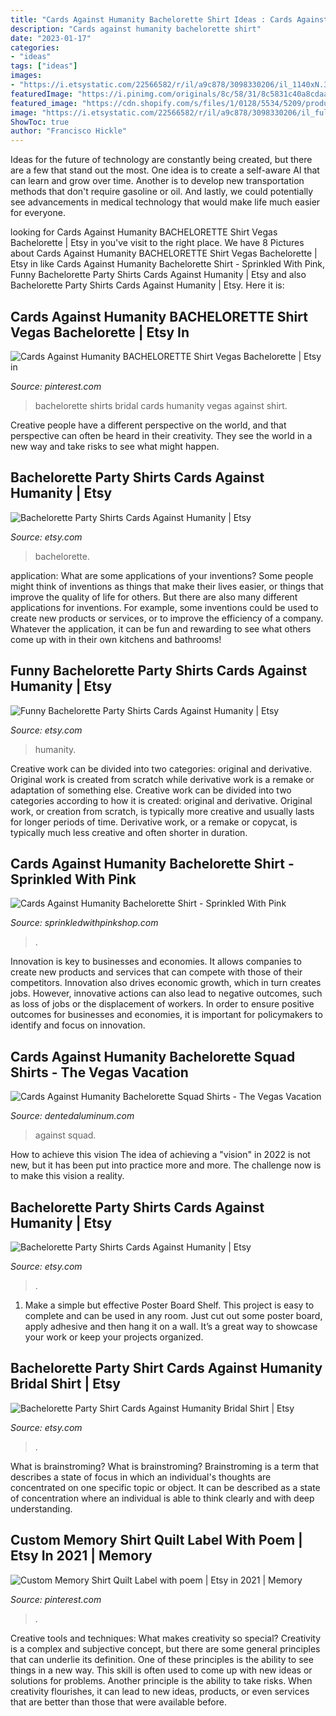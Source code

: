 ```yaml
---
title: "Cards Against Humanity Bachelorette Shirt Ideas : Cards Against Humanity Bachelorette Shirt"
description: "Cards against humanity bachelorette shirt"
date: "2023-01-17"
categories:
- "ideas"
tags: ["ideas"]
images:
- "https://i.etsystatic.com/22566582/r/il/a9c878/3098330206/il_1140xN.3098330206_86j1.jpg"
featuredImage: "https://i.pinimg.com/originals/8c/58/31/8c5831c40a8cdaaf861080caa397ae97.jpg"
featured_image: "https://cdn.shopify.com/s/files/1/0128/5534/5209/products/cards-against-humanity-bachelorette-shirt-271180_1200x.jpg?v=1618460046"
image: "https://i.etsystatic.com/22566582/r/il/a9c878/3098330206/il_fullxfull.3098330206_86j1.jpg"
ShowToc: true
author: "Francisco Hickle"
---
```



Ideas for the future of technology are constantly being created, but there are a few that stand out the most. One idea is to create a self-aware AI that can learn and grow over time. Another is to develop new transportation methods that don't require gasoline or oil. And lastly, we could potentially see advancements in medical technology that would make life much easier for everyone.

	

		
looking for Cards Against Humanity BACHELORETTE Shirt Vegas Bachelorette | Etsy in you've visit to the right place. We have 8 Pictures about Cards Against Humanity BACHELORETTE Shirt Vegas Bachelorette | Etsy in like Cards Against Humanity Bachelorette Shirt - Sprinkled With Pink, Funny Bachelorette Party Shirts Cards Against Humanity | Etsy and also Bachelorette Party Shirts Cards Against Humanity | Etsy. Here it is:
		
    
## Cards Against Humanity BACHELORETTE Shirt Vegas Bachelorette | Etsy In

<img loading=lazy src="https://i.pinimg.com/originals/8c/58/31/8c5831c40a8cdaaf861080caa397ae97.jpg" onerror="this.onerror=null;this.src='https://tse4.mm.bing.net/th?id=OIP.xgGTFZG-nUj8l2KVrmluhwHaFj&amp;pid=15.1';" alt="Cards Against Humanity BACHELORETTE Shirt Vegas Bachelorette | Etsy in">

_Source: pinterest.com_

>bachelorette shirts bridal cards humanity vegas against shirt. 

	

Creative people have a different perspective on the world, and that perspective can often be heard in their creativity. They see the world in a new way and take risks to see what might happen.

    
## Bachelorette Party Shirts Cards Against Humanity | Etsy

<img loading=lazy src="https://i.etsystatic.com/22566582/r/il/a9c878/3098330206/il_fullxfull.3098330206_86j1.jpg" onerror="this.onerror=null;this.src='https://tse4.mm.bing.net/th?id=OIP.XZxe6-0i2LQcDwbqGyS8NAHaFj&amp;pid=15.1';" alt="Bachelorette Party Shirts Cards Against Humanity | Etsy">

_Source: etsy.com_

>bachelorette. 

	

application: What are some applications of your inventions?
Some people might think of inventions as things that make their lives easier, or things that improve the quality of life for others. But there are also many different applications for inventions. For example, some inventions could be used to create new products or services, or to improve the efficiency of a company. Whatever the application, it can be fun and rewarding to see what others come up with in their own kitchens and bathrooms!

    
## Funny Bachelorette Party Shirts Cards Against Humanity | Etsy

<img loading=lazy src="https://i.etsystatic.com/27883286/r/il/58d8df/3250651325/il_1588xN.3250651325_6213.jpg" onerror="this.onerror=null;this.src='https://tse4.mm.bing.net/th?id=OIP.WvFkTjASAFji25kYANqEdAHaFj&amp;pid=15.1';" alt="Funny Bachelorette Party Shirts Cards Against Humanity | Etsy">

_Source: etsy.com_

>humanity. 

	

Creative work can be divided into two categories: original and derivative. Original work is created from scratch while derivative work is a remake or adaptation of something else.
Creative work can be divided into two categories according to how it is created: original and derivative. Original work, or creation from scratch, is typically more creative and usually lasts for longer periods of time. Derivative work, or a remake or copycat, is typically much less creative and often shorter in duration.

    
## Cards Against Humanity Bachelorette Shirt - Sprinkled With Pink

<img loading=lazy src="https://cdn.shopify.com/s/files/1/0128/5534/5209/products/cards-against-humanity-bachelorette-shirt-271180_1200x.jpg?v=1618460046" onerror="this.onerror=null;this.src='https://tse3.mm.bing.net/th?id=OIP.i_CxV09ErE1BuBt1VfcvDAHaHa&amp;pid=15.1';" alt="Cards Against Humanity Bachelorette Shirt - Sprinkled With Pink">

_Source: sprinkledwithpinkshop.com_

>. 

	

Innovation is key to businesses and economies. It allows companies to create new products and services that can compete with those of their competitors. Innovation also drives economic growth, which in turn creates jobs. However, innovative actions can also lead to negative outcomes, such as loss of jobs or the displacement of workers. In order to ensure positive outcomes for businesses and economies, it is important for policymakers to identify and focus on innovation.

    
## Cards Against Humanity Bachelorette Squad Shirts - The Vegas Vacation

<img loading=lazy src="https://74434-550838-raikfcquaxqncofqfm.stackpathdns.com/wp-content/uploads/2019/09/il_794xN.1808462602_ddws.jpg" onerror="this.onerror=null;this.src='https://tse3.mm.bing.net/th?id=OIP.9zGUHMl5HOc_pkwk0gsEGgHaEc&amp;pid=15.1';" alt="Cards Against Humanity Bachelorette Squad Shirts - The Vegas Vacation">

_Source: dentedaluminum.com_

>against squad. 

	

How to achieve this vision
The idea of achieving a "vision" in 2022 is not new, but it has been put into practice more and more. The challenge now is to make this vision a reality.

    
## Bachelorette Party Shirts Cards Against Humanity | Etsy

<img loading=lazy src="https://i.etsystatic.com/22566582/r/il/a9c878/3098330206/il_1140xN.3098330206_86j1.jpg" onerror="this.onerror=null;this.src='https://tse4.mm.bing.net/th?id=OIP.OLIPqoWqcAqjKnm4fUG4DgHaFj&amp;pid=15.1';" alt="Bachelorette Party Shirts Cards Against Humanity | Etsy">

_Source: etsy.com_

>. 

	

1. Make a simple but effective Poster Board Shelf. This project is easy to complete and can be used in any room. Just cut out some poster board, apply adhesive and then hang it on a wall. It’s a great way to showcase your work or keep your projects organized.

    
## Bachelorette Party Shirt Cards Against Humanity Bridal Shirt | Etsy

<img loading=lazy src="https://i.etsystatic.com/12856844/r/il/675004/2984774124/il_794xN.2984774124_5e69.jpg" onerror="this.onerror=null;this.src='https://tse3.mm.bing.net/th?id=OIP.JRENzM85f_1UF-tiK6NAqwHaGN&amp;pid=15.1';" alt="Bachelorette Party Shirt Cards Against Humanity Bridal Shirt | Etsy">

_Source: etsy.com_

>. 

	

What is brainstroming?
What is brainstroming? Brainstroming is a term that describes a state of focus in which an individual's thoughts are concentrated on one specific topic or object. It can be described as a state of concentration where an individual is able to think clearly and with deep understanding.

    
## Custom Memory Shirt Quilt Label With Poem | Etsy In 2021 | Memory

<img loading=lazy src="https://i.pinimg.com/originals/7c/53/50/7c53503c18b90ad76bddbe243f812fa2.jpg" onerror="this.onerror=null;this.src='https://tse3.mm.bing.net/th?id=OIP.3SUbCUU5b8EX0FN55b0pUAHaJ4&amp;pid=15.1';" alt="Custom Memory Shirt Quilt Label with poem | Etsy in 2021 | Memory">

_Source: pinterest.com_

>. 

	

Creative tools and techniques: What makes creativity so special?
Creativity is a complex and subjective concept, but there are some general principles that can underlie its definition. One of these principles is the ability to see things in a new way. This skill is often used to come up with new ideas or solutions for problems. Another principle is the ability to take risks. When creativity flourishes, it can lead to new ideas, products, or even services that are better than those that were available before.

